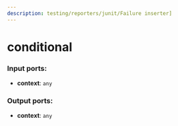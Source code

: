 ```yaml
---
description: testing/reporters/junit/Failure inserter]
---
```


# conditional

### Input ports:

* __context__: `any`

### Output ports:

* __context__: `any`

